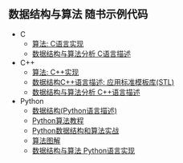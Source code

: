 ## 数据结构与算法 随书示例代码

+ C
    - [算法: C语言实现](Algorithms.In.C)
    - [数据结构与算法分析 C语言描述](Data.Structures.And.Algorithm.Analysis.In.C)
+ C++
    - [算法: C++实现](Algorithms.In.Cpp)
    - [数据结构C++语言描述: 应用标准模板库(STL)](Data.Structures.With.Cpp.Using.STL)
    - [数据结构与算法分析 C++语言描述](Data.Structures.And.Algorithm.Analysis.In.Cpp)
+ Python
    - [数据结构(Python语言描述)](Fundamentals.Of.Python.Data.Structures)
    - [Python算法教程](Python.Algorithms)
    - [Python数据结构和算法实战](Hands.On.Data.Structures.And.Algorithms.With.Python)
    - [算法图解](Grokking.Algorithms)
    - [数据结构与算法 Python语言实现](Data.Structures.And.Algorithms.In.Python)
